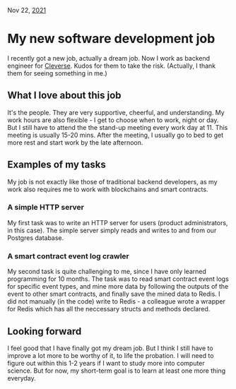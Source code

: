 Nov 22, [2021](/blog/2021)

# My new software development job
I recently got a new job, actually a dream job. Now I work as backend engineer for [Cleverse](https://cleverse.com). Kudos for them to take the risk. (Actually, I thank them for seeing something in me.)
## What I love about this job
It's the people. They are very supportive, cheerful, and understanding. My work hours are also flexible - I get to choose when to work, night or day. But I still have to attend the the stand-up meeting every work day at 11. This meeting is usually 15-20 mins. After the meeting, I usually go to bed to get more rest and start work by the late afternoon.
## Examples of my tasks
My job is not exactly like those of traditional backend developers, as my work also requires me to work with blockchains and smart contracts.
### A simple HTTP server
My first task was to write an HTTP server for users (product administrators, in this case). The simple server simply reads and writes to and from our Postgres database.
### A smart contract event log crawler
My second task is quite challenging to me, since I have only learned programming for 10 months. The task was to read smart contract event logs for specific event types, and mine more data by following the outputs of the event to other smart contracts, and finally save the mined data to Redis. I did not manually (in the code) write to Redis - a colleague wrote a wrapper for Redis which has all the neccessary structs and methods declared.
## Looking forward
I feel good that I have finally got my dream job. But I think I still have to improve a lot more to be worthy of it, to life the probation. I will need to figure out within this 1-2 years if I want to study more into computer science. But for now, my short-term goal is to learn at least one more thing everyday.
